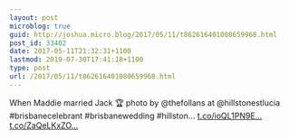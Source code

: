 ```yaml
---
layout: post
microblog: true
guid: http://joshua.micro.blog/2017/05/11/t862616401080659968.html
post_id: 33402
date: 2017-05-11T21:32:31+1100
lastmod: 2019-07-30T17:41:18+1100
type: post
url: /2017/05/11/t862616401080659968.html
---
```

When Maddie married Jack 🏆 photo by @thefollans at @hillstonestlucia #brisbanecelebrant #brisbanewedding #hillston… [t.co/ioQL1PN9E...](https://t.co/ioQL1PN9Ek) [t.co/ZaQeLKxZO...](https://t.co/ZaQeLKxZOW)
